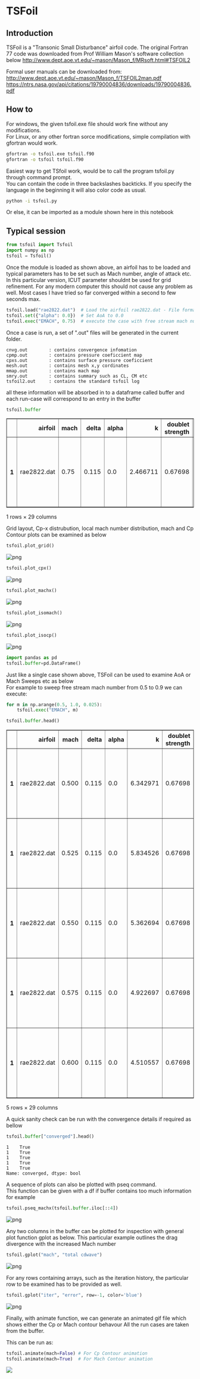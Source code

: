 # TSFoil 
## Introduction

TSFoil is a "Transonic Small Disturbance" airfoil code.
The original Fortran 77 code was downloaded from Prof William Mason's software collection below
http://www.dept.aoe.vt.edu/~mason/Mason_f/MRsoft.html#TSFOIL2

Formal user manuals can be downloaded from:    
http://www.dept.aoe.vt.edu/~mason/Mason_f/TSFOIL2man.pdf
https://ntrs.nasa.gov/api/citations/19790004836/downloads/19790004836.pdf

## How to

For windows, the given tsfoil.exe file should work fine without any modifications.    
For Linux, or any other fortran sorce modifications, simple compilation with gfortran would work.

```bash
gfortran -o tsfoil.exe tsfoil.f90
gfortran -o tsfoil tsfoil.f90
```
Easiest way to get TSfoil work, would be to call the program tsfoil.py through command prompt.   
You can contain the code in three backslashes backticks. If you specify the language in the beginning it will also color code as usual.


```bash
python -i tsfoil.py
```

Or else, it can be imported as a module shown here in this notebook

## Typical session
 


```python
from tsfoil import Tsfoil
import numpy as np
tsfoil = Tsfoil()
```

Once the module is loaded as shown above, an airfoil has to be loaded and typical parameters has to be set such as Mach number, angle of attack etc. In this particular version, ICUT parameter shouldnt be used for grid refinement. For any modern computer this should not cause any problem as well. Most cases I have tried so far converged within a second to few seconds max.


```python
tsfoil.load("rae2822.dat")  # Load the airfoil rae2822.dat - File format is typical xfoil dat format
tsfoil.set({"alpha": 0.0})  # Set AoA to 0.0
tsfoil.exec("EMACH", 0.75)  # execute the case with free stream mach number 0.75
```

Once a case is run, a set of ".out" files will be generated in the current folder.

```code
cnvg.out        : contains convergence infomation        
cpmp.out        : contains pressure coeficcient map     
cpxs.out        : contains surface pressure coeficcient       
mesh.out        : contains mesh x,y cordinates     
mmap.out        : contains mach map    
smry.out        : contains summary such as CL, CM etc        
tsfoil2.out     : contains the standard tsfoil log    
```
all these information will be absorbed in to a dataframe called buffer and each run-case will correspond to an entry in the buffer


```python
tsfoil.buffer
```




<div>
<style scoped>
    .dataframe tbody tr th:only-of-type {
        vertical-align: middle;
    }

    .dataframe tbody tr th {
        vertical-align: top;
    }

    .dataframe thead th {
        text-align: right;
    }
</style>
<table border="1" class="dataframe">
  <thead>
    <tr style="text-align: right;">
      <th></th>
      <th>airfoil</th>
      <th>mach</th>
      <th>delta</th>
      <th>alpha</th>
      <th>k</th>
      <th>doublet strength</th>
      <th>cpfact</th>
      <th>cdfact</th>
      <th>cmfact</th>
      <th>clfact</th>
      <th>...</th>
      <th>mesh_y</th>
      <th>x_c</th>
      <th>cp_up</th>
      <th>m_up</th>
      <th>cp_low</th>
      <th>m_low</th>
      <th>iter</th>
      <th>error</th>
      <th>mach_map</th>
      <th>cp_map</th>
    </tr>
  </thead>
  <tbody>
    <tr>
      <th>1</th>
      <td>rae2822.dat</td>
      <td>0.75</td>
      <td>0.115</td>
      <td>0.0</td>
      <td>2.466711</td>
      <td>0.67698</td>
      <td>0.293429</td>
      <td>0.033744</td>
      <td>0.293429</td>
      <td>0.293429</td>
      <td>...</td>
      <td>[5.2, 4.4, 3.6, 3.0, 2.4, 1.95, 1.6, 1.35, 1.1...</td>
      <td>[-1.075, -0.95, -0.825, -0.7, -0.575, -0.45, -...</td>
      <td>[0.02562, 0.02961, 0.0346, 0.04206, 0.0534, 0....</td>
      <td>[0.7375, 0.7355, 0.7331, 0.7294, 0.7237, 0.715...</td>
      <td>[0.02562, 0.02961, 0.0346, 0.04206, 0.0534, 0....</td>
      <td>[0.7375, 0.7355, 0.7331, 0.7294, 0.7237, 0.715...</td>
      <td>[10.0, 20.0, 30.0, 40.0, 50.0, 60.0, 70.0, 80....</td>
      <td>[0.01361, 0.01399, 0.01891, 0.007761, 0.005536...</td>
      <td>[[0.759533703327, 0.759836375713, 0.7601282000...</td>
      <td>[[-0.019841199741, -0.020475206897, -0.0210867...</td>
    </tr>
  </tbody>
</table>
<p>1 rows × 29 columns</p>
</div>



Grid layout, Cp-x distrubution, local mach number distribution, mach and Cp Contour plots can be examined as below


```python
tsfoil.plot_grid()
```


    
![png](README_files/README_8_0.png)
    



```python
tsfoil.plot_cpx()
```


    
![png](README_files/README_9_0.png)
    



```python
tsfoil.plot_machx()
```


    
![png](README_files/README_10_0.png)
    



```python
tsfoil.plot_isomach()
```


    
![png](README_files/README_11_0.png)
    



```python
tsfoil.plot_isocp()
```


    
![png](README_files/README_12_0.png)
    



```python
import pandas as pd
tsfoil.buffer=pd.DataFrame()
```

Just like a single case shown above, TSFoil can be used to examine AoA or Mach Sweeps etc as below   
For example to sweep free stream mach number from 0.5 to 0.9 we can execute:


```python
for m in np.arange(0.5, 1.0, 0.025):
    tsfoil.exec("EMACH", m)
```


```python
tsfoil.buffer.head()
```




<div>
<style scoped>
    .dataframe tbody tr th:only-of-type {
        vertical-align: middle;
    }

    .dataframe tbody tr th {
        vertical-align: top;
    }

    .dataframe thead th {
        text-align: right;
    }
</style>
<table border="1" class="dataframe">
  <thead>
    <tr style="text-align: right;">
      <th></th>
      <th>airfoil</th>
      <th>mach</th>
      <th>delta</th>
      <th>alpha</th>
      <th>k</th>
      <th>doublet strength</th>
      <th>cpfact</th>
      <th>cdfact</th>
      <th>cmfact</th>
      <th>clfact</th>
      <th>...</th>
      <th>mesh_y</th>
      <th>x_c</th>
      <th>cp_up</th>
      <th>m_up</th>
      <th>cp_low</th>
      <th>m_low</th>
      <th>iter</th>
      <th>error</th>
      <th>mach_map</th>
      <th>cp_map</th>
    </tr>
  </thead>
  <tbody>
    <tr>
      <th>1</th>
      <td>rae2822.dat</td>
      <td>0.500</td>
      <td>0.115</td>
      <td>0.0</td>
      <td>6.342971</td>
      <td>0.67698</td>
      <td>0.397714</td>
      <td>0.045737</td>
      <td>0.397714</td>
      <td>0.397714</td>
      <td>...</td>
      <td>[5.2, 4.4, 3.6, 3.0, 2.4, 1.95, 1.6, 1.35, 1.1...</td>
      <td>[-1.075, -0.95, -0.825, -0.7, -0.575, -0.45, -...</td>
      <td>[0.0116, 0.01476, 0.0186, 0.02418, 0.03259, 0....</td>
      <td>[0.4958, 0.4947, 0.4933, 0.4913, 0.4882, 0.483...</td>
      <td>[0.0116, 0.01476, 0.0186, 0.02418, 0.03259, 0....</td>
      <td>[0.4958, 0.4947, 0.4933, 0.4913, 0.4882, 0.483...</td>
      <td>[10.0, 20.0, 30.0, 40.0, 50.0, 60.0, 70.0, 80....</td>
      <td>[0.007863, 0.006364, 0.01612, 0.004002, 0.0032...</td>
      <td>[[0.504186272621, 0.504267394543, 0.5043438673...</td>
      <td>[[-0.011783273891, -0.012012558058, -0.0122287...</td>
    </tr>
    <tr>
      <th>1</th>
      <td>rae2822.dat</td>
      <td>0.525</td>
      <td>0.115</td>
      <td>0.0</td>
      <td>5.834526</td>
      <td>0.67698</td>
      <td>0.383424</td>
      <td>0.044094</td>
      <td>0.383424</td>
      <td>0.383424</td>
      <td>...</td>
      <td>[5.2, 4.4, 3.6, 3.0, 2.4, 1.95, 1.6, 1.35, 1.1...</td>
      <td>[-1.075, -0.95, -0.825, -0.7, -0.575, -0.45, -...</td>
      <td>[0.01196, 0.01515, 0.01902, 0.02466, 0.03315, ...</td>
      <td>[0.5206, 0.5194, 0.5179, 0.5158, 0.5126, 0.507...</td>
      <td>[0.01196, 0.01515, 0.01902, 0.02466, 0.03315, ...</td>
      <td>[0.5206, 0.5194, 0.5179, 0.5158, 0.5126, 0.507...</td>
      <td>[10.0, 20.0, 30.0, 40.0, 50.0, 60.0, 70.0, 80....</td>
      <td>[0.008205, 0.006691, 0.01653, 0.004235, 0.0033...</td>
      <td>[[0.529447555542, 0.529536545277, 0.5296207666...</td>
      <td>[[-0.012069293298, -0.012312186882, -0.0125415...</td>
    </tr>
    <tr>
      <th>1</th>
      <td>rae2822.dat</td>
      <td>0.550</td>
      <td>0.115</td>
      <td>0.0</td>
      <td>5.362694</td>
      <td>0.67698</td>
      <td>0.370277</td>
      <td>0.042582</td>
      <td>0.370277</td>
      <td>0.370277</td>
      <td>...</td>
      <td>[5.2, 4.4, 3.6, 3.0, 2.4, 1.95, 1.6, 1.35, 1.1...</td>
      <td>[-1.075, -0.95, -0.825, -0.7, -0.575, -0.45, -...</td>
      <td>[0.01242, 0.01563, 0.01955, 0.02525, 0.03385, ...</td>
      <td>[0.5452, 0.544, 0.5425, 0.5402, 0.5369, 0.5318...</td>
      <td>[0.01242, 0.01563, 0.01955, 0.02525, 0.03385, ...</td>
      <td>[0.5452, 0.544, 0.5425, 0.5402, 0.5369, 0.5318...</td>
      <td>[10.0, 20.0, 30.0, 40.0, 50.0, 60.0, 70.0, 80....</td>
      <td>[0.008563, 0.007067, 0.01694, 0.004487, 0.0035...</td>
      <td>[[0.55473524332, 0.554833650589, 0.55492669343...</td>
      <td>[[-0.012410522439, -0.012669629417, -0.0129146...</td>
    </tr>
    <tr>
      <th>1</th>
      <td>rae2822.dat</td>
      <td>0.575</td>
      <td>0.115</td>
      <td>0.0</td>
      <td>4.922697</td>
      <td>0.67698</td>
      <td>0.358136</td>
      <td>0.041186</td>
      <td>0.358136</td>
      <td>0.358136</td>
      <td>...</td>
      <td>[5.2, 4.4, 3.6, 3.0, 2.4, 1.95, 1.6, 1.35, 1.1...</td>
      <td>[-1.075, -0.95, -0.825, -0.7, -0.575, -0.45, -...</td>
      <td>[0.01296, 0.01622, 0.02019, 0.02598, 0.03472, ...</td>
      <td>[0.5698, 0.5685, 0.5669, 0.5646, 0.5611, 0.555...</td>
      <td>[0.01296, 0.01622, 0.02019, 0.02598, 0.03472, ...</td>
      <td>[0.5698, 0.5685, 0.5669, 0.5646, 0.5611, 0.555...</td>
      <td>[10.0, 20.0, 30.0, 40.0, 50.0, 60.0, 70.0, 80....</td>
      <td>[0.008941, 0.007482, 0.01733, 0.004758, 0.0038...</td>
      <td>[[0.580055296421, 0.580164670944, 0.5802680850...</td>
      <td>[[-0.012815998867, -0.01309436094, -0.01335790...</td>
    </tr>
    <tr>
      <th>1</th>
      <td>rae2822.dat</td>
      <td>0.600</td>
      <td>0.115</td>
      <td>0.0</td>
      <td>4.510557</td>
      <td>0.67698</td>
      <td>0.346885</td>
      <td>0.039892</td>
      <td>0.346885</td>
      <td>0.346885</td>
      <td>...</td>
      <td>[5.2, 4.4, 3.6, 3.0, 2.4, 1.95, 1.6, 1.35, 1.1...</td>
      <td>[-1.075, -0.95, -0.825, -0.7, -0.575, -0.45, -...</td>
      <td>[0.01362, 0.01692, 0.02097, 0.02687, 0.03578, ...</td>
      <td>[0.5944, 0.593, 0.5914, 0.5889, 0.5852, 0.5795...</td>
      <td>[0.01362, 0.01692, 0.02097, 0.02687, 0.03578, ...</td>
      <td>[0.5944, 0.593, 0.5914, 0.5889, 0.5852, 0.5795...</td>
      <td>[10.0, 20.0, 30.0, 40.0, 50.0, 60.0, 70.0, 80....</td>
      <td>[0.009343, 0.007943, 0.01771, 0.00505, 0.00402...</td>
      <td>[[0.605414628983, 0.605536818504, 0.6056526899...</td>
      <td>[[-0.013297189027, -0.013598646969, -0.0138846...</td>
    </tr>
  </tbody>
</table>
<p>5 rows × 29 columns</p>
</div>



A quick sanity check can be run with the convergence details if required as bellow


```python
tsfoil.buffer["converged"].head()
```




    1    True
    1    True
    1    True
    1    True
    1    True
    Name: converged, dtype: bool



A sequence of plots can also be plotted with pseq command.   
This function can be given with a df if buffer contains too much information for example


```python
tsfoil.pseq_machx(tsfoil.buffer.iloc[::4])
```


    
![png](README_files/README_20_0.png)
    


Any two columns in the buffer can be plotted for inspection with general plot function gplot as below.
This particular example outlines the drag divergence with the increased Mach number


```python
tsfoil.gplot("mach", "total cdwave")
```


    
![png](README_files/README_22_0.png)
    


For any rows containing arrays, such as the iteration history, the particular row to be examined has to be provided as well.


```python
tsfoil.gplot("iter", "error", row=-1, color='blue')
```


    
![png](README_files/README_24_0.png)
    


Finally, with animate function, we can generate an animated gif file which shows either the Cp or Mach contour behavour
All the run cases are taken from the buffer.

This can be run as:
```python
tsfoil.animate(mach=False) # For Cp Contour animation
tsfoil.animate(mach=True)  # For Mach Contour animation
```

<img src="./Animate/Animation.gif"  align="left">
